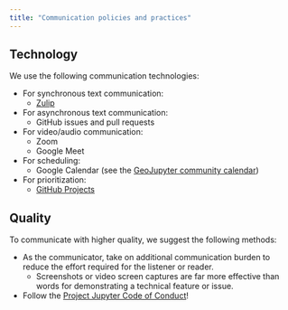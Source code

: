 ```yaml
---
title: "Communication policies and practices"
---
```


## Technology

We use the following communication technologies:

* For synchronous text communication:
  * [Zulip](https://jupyter.zulipchat.com)
* For asynchronous text communication:
  * GitHub issues and pull requests
* For video/audio communication:
  * Zoom
  * Google Meet
* For scheduling:
  * Google Calendar (see the
    [GeoJupyter community calendar](https://geojupyter.org/calendar))
* For prioritization:
  * [GitHub Projects](https://github.com/orgs/geojupyter/projects)


## Quality

To communicate with higher quality, we suggest the following methods:

* As the communicator, take on additional communication burden to reduce the effort
  required for the listener or reader.
  * Screenshots or video screen captures are far more effective than words for
    demonstrating a technical feature or issue.
* Follow the [Project Jupyter Code of Conduct](https://jupyter.org/governance/conduct/code_of_conduct.html)!
